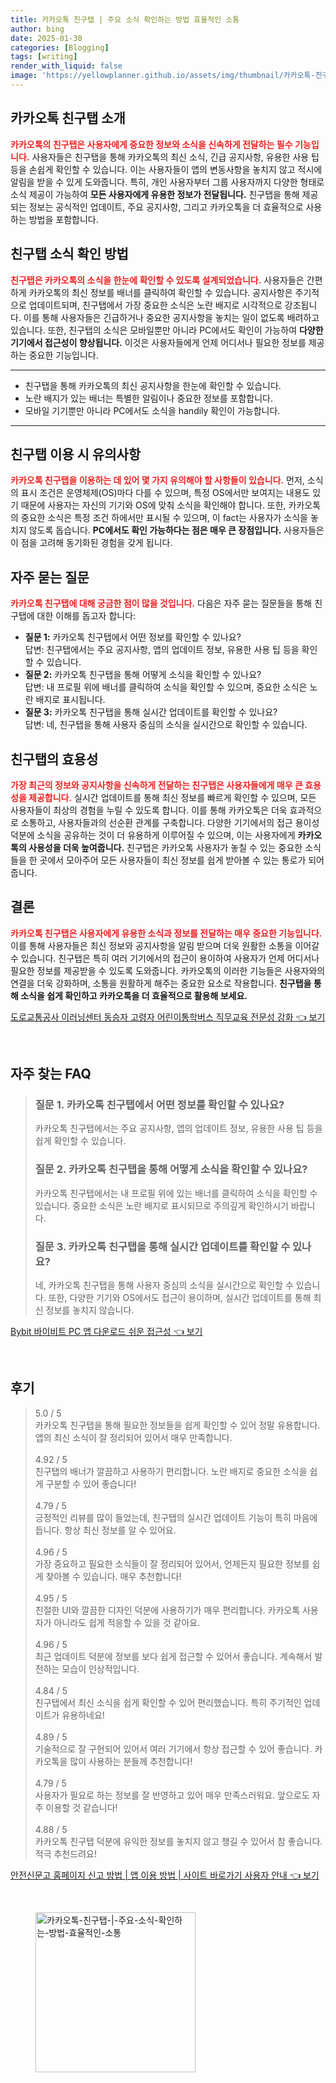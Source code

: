 ```yaml
---
title: 카카오톡 친구탭 | 주요 소식 확인하는 방법 효율적인 소통
author: bing
date: 2025-01-30
categories: [Blogging]
tags: [writing]
render_with_liquid: false
image: 'https://yellowplanner.github.io/assets/img/thumbnail/카카오톡-친구탭-|-주요-소식-확인하는-방법-효율적인-소통.webp'
---
```



<h2 id='카카오톡 친구탭 소개'>카카오톡 친구탭 소개</h2>

<p><b><span style="color: #ee2323;">카카오톡의 친구탭은 사용자에게 중요한 정보와 소식을 신속하게 전달하는 필수 기능입니다.</span></b> 사용자들은 친구탭을 통해 카카오톡의 최신 소식, 긴급 공지사항, 유용한 사용 팁 등을 손쉽게 확인할 수 있습니다. 이는 사용자들이 앱의 변동사항을 놓치지 않고 적시에 알림을 받을 수 있게 도와줍니다. 특히, 개인 사용자부터 그룹 사용자까지 다양한 형태로 소식 제공이 가능하여 <b>모든 사용자에게 유용한 정보가 전달됩니다.</b> 친구탭을 통해 제공되는 정보는 공식적인 업데이트, 주요 공지사항, 그리고 카카오톡을 더 효율적으로 사용하는 방법을 포함합니다.</p>

<h2 id='친구탭 소식 확인 방법'>친구탭 소식 확인 방법</h2>

<p><b><span style="color: #ee2323;">친구탭은 카카오톡의 소식을 한눈에 확인할 수 있도록 설계되었습니다.</span></b> 사용자들은 간편하게 카카오톡의 최신 정보를 배너를 클릭하여 확인할 수 있습니다. 공지사항은 주기적으로 업데이트되며, 친구탭에서 가장 중요한 소식은 노란 배지로 시각적으로 강조됩니다. 이를 통해 사용자들은 긴급하거나 중요한 공지사항을 놓치는 일이 없도록 배려하고 있습니다. 또한, 친구탭의 소식은 모바일뿐만 아니라 PC에서도 확인이 가능하여 <b>다양한 기기에서 접근성이 향상됩니다.</b> 이것은 사용자들에게 언제 어디서나 필요한 정보를 제공하는 중요한 기능입니다.</p>

<hr />

<ul>
    <li>친구탭을 통해 카카오톡의 최신 공지사항을 한눈에 확인할 수 있습니다.</li>
    <li>노란 배지가 있는 배너는 특별한 알림이나 중요한 정보를 포함합니다.</li>
    <li>모바일 기기뿐만 아니라 PC에서도 소식을 handily 확인이 가능합니다.</li>
</ul>

<hr />

<h2 id='친구탭 이용 시 유의사항'>친구탭 이용 시 유의사항</h2>

<p><b><span style="color: #ee2323;">카카오톡 친구탭을 이용하는 데 있어 몇 가지 유의해야 할 사항들이 있습니다.</span></b> 먼저, 소식의 표시 조건은 운영체제(OS)마다 다를 수 있으며, 특정 OS에서만 보여지는 내용도 있기 때문에 사용자는 자신의 기기와 OS에 맞춰 소식을 확인해야 합니다. 또한, 카카오톡의 중요한 소식은 특정 조건 하에서만 표시될 수 있으며, 이 fact는 사용자가 소식을 놓치지 않도록 돕습니다. <b>PC에서도 확인 가능하다는 점은 매우 큰 장점입니다.</b> 사용자들은 이 점을 고려해 동기화된 경험을 갖게 됩니다.</p>

<h2 id='자주 묻는 질문'>자주 묻는 질문</h2>

<p><b><span style="color: #ee2323;">카카오톡 친구탭에 대해 궁금한 점이 많을 것입니다.</span></b> 다음은 자주 묻는 질문들을 통해 친구탭에 대한 이해를 돕고자 합니다:</p>

<ul>
    <li><b>질문 1:</b> 카카오톡 친구탭에서 어떤 정보를 확인할 수 있나요?<br>답변: 친구탭에서는 주요 공지사항, 앱의 업데이트 정보, 유용한 사용 팁 등을 확인할 수 있습니다.</li>
    <li><b>질문 2:</b> 카카오톡 친구탭을 통해 어떻게 소식을 확인할 수 있나요?<br>답변: 내 프로필 위에 배너를 클릭하여 소식을 확인할 수 있으며, 중요한 소식은 노란 배지로 표시됩니다.</li>
    <li><b>질문 3:</b> 카카오톡 친구탭을 통해 실시간 업데이트를 확인할 수 있나요?<br>답변: 네, 친구탭을 통해 사용자 중심의 소식을 실시간으로 확인할 수 있습니다.</li>
</ul>

<h2 id='친구탭의 효용성'>친구탭의 효용성</h2>

<p><b><span style="color: #ee2323;">가장 최근의 정보와 공지사항을 신속하게 전달하는 친구탭은 사용자들에게 매우 큰 효용성을 제공합니다.</span></b> 실시간 업데이트를 통해 최신 정보를 빠르게 확인할 수 있으며, 모든 사용자들이 최상의 경험을 누릴 수 있도록 합니다. 이를 통해 카카오톡은 더욱 효과적으로 소통하고, 사용자들과의 선순환 관계를 구축합니다. 다양한 기기에서의 접근 용이성 덕분에 소식을 공유하는 것이 더 유용하게 이루어질 수 있으며, 이는 사용자에게 <b>카카오톡의 사용성을 더욱 높여줍니다.</b> 친구탭은 카카오톡 사용자가 놓칠 수 있는 중요한 소식들을 한 곳에서 모아주어 모든 사용자들이 최신 정보를 쉽게 받아볼 수 있는 통로가 되어 줍니다.</p>

<h2 id='결론'>결론</h2>

<p><b><span style="color: #ee2323;">카카오톡 친구탭은 사용자에게 유용한 소식과 정보를 전달하는 매우 중요한 기능입니다.</span></b> 이를 통해 사용자들은 최신 정보와 공지사항을 알림 받으며 더욱 원활한 소통을 이어갈 수 있습니다. 친구탭은 특히 여러 기기에서의 접근이 용이하여 사용자가 언제 어디서나 필요한 정보를 제공받을 수 있도록 도와줍니다. 카카오톡의 이러한 기능들은 사용자와의 연결을 더욱 강화하며, 소통을 원활하게 해주는 중요한 요소로 작용합니다. <b>친구탭을 통해 소식을 쉽게 확인하고 카카오톡을 더 효율적으로 활용해 보세요.</b></p>


<p><a class="click-button" title="도로교통공사 이러닝센터 동승자 고령자 어린이통학버스 직무교육 전문성 강화" href="https://yellowplanner.github.io/posts/%EB%8F%84%EB%A1%9C%EA%B5%90%ED%86%B5%EA%B3%B5%EC%82%AC-%EC%9D%B4%EB%9F%AC%EB%8B%9D%EC%84%BC%ED%84%B0-%EB%8F%99%EC%8A%B9%EC%9E%90-%EA%B3%A0%EB%A0%B9%EC%9E%90-%EC%96%B4%EB%A6%B0%EC%9D%B4%ED%86%B5%ED%95%99%EB%B2%84%EC%8A%A4-%EC%A7%81%EB%AC%B4%EA%B5%90%EC%9C%A1-%EC%A0%84%EB%AC%B8%EC%84%B1-%EA%B0%95%ED%99%94/" rel="dofollow">도로교통공사 이러닝센터 동승자 고령자 어린이통학버스 직무교육 전문성 강화 👈 보기</a></p><br>
<h2 id='자주_찾는_FAQ'>자주 찾는 FAQ</h2>
<div itemscope="" itemtype="https://schema.org/FAQPage"> 
    <blockquote> 
        <div itemscope="" itemprop="mainEntity" itemtype="https://schema.org/Question"> 
            <h3 itemprop="name">질문 1. 카카오톡 친구탭에서 어떤 정보를 확인할 수 있나요?</h3> 
            <div itemscope="" itemprop="acceptedAnswer" itemtype="https://schema.org/Answer"> 
                <span itemprop="text"> 
                    <p>카카오톡 친구탭에서는 주요 공지사항, 앱의 업데이트 정보, 유용한 사용 팁 등을 쉽게 확인할 수 있습니다.</p> 
                </span> 
            </div> 
        </div> 
        <div itemscope="" itemprop="mainEntity" itemtype="https://schema.org/Question"> 
            <h3 itemprop="name">질문 2. 카카오톡 친구탭을 통해 어떻게 소식을 확인할 수 있나요?</h3> 
            <div itemscope="" itemprop="acceptedAnswer" itemtype="https://schema.org/Answer"> 
                <span itemprop="text"> 
                    <p>카카오톡 친구탭에서는 내 프로필 위에 있는 배너를 클릭하여 소식을 확인할 수 있습니다. 중요한 소식은 노란 배지로 표시되므로 주의깊게 확인하시기 바랍니다.</p> 
                </span> 
            </div> 
        </div> 
        <div itemscope="" itemprop="mainEntity" itemtype="https://schema.org/Question"> 
            <h3 itemprop="name">질문 3. 카카오톡 친구탭을 통해 실시간 업데이트를 확인할 수 있나요?</h3> 
            <div itemscope="" itemprop="acceptedAnswer" itemtype="https://schema.org/Answer"> 
                <span itemprop="text"> 
                    <p>네, 카카오톡 친구탭을 통해 사용자 중심의 소식을 실시간으로 확인할 수 있습니다. 또한, 다양한 기기와 OS에서도 접근이 용이하며, 실시간 업데이트를 통해 최신 정보를 놓치지 않습니다.</p> 
                </span> 
            </div> 
        </div> 
    </blockquote> 
</div>
<p><a class="click-button" title="Bybit 바이비트 PC 앱 다운로드 쉬운 접근성" href="https://yellowplanner.github.io/posts/Bybit-%EB%B0%94%EC%9D%B4%EB%B9%84%ED%8A%B8-PC-%EC%95%B1-%EB%8B%A4%EC%9A%B4%EB%A1%9C%EB%93%9C-%EC%89%AC%EC%9A%B4-%EC%A0%91%EA%B7%BC%EC%84%B1/" rel="dofollow">Bybit 바이비트 PC 앱 다운로드 쉬운 접근성 👈 보기</a></p><br>
<h2 id='후기'>후기</h2>
<div itemscope itemtype="https://schema.org/Product">
  <blockquote>
  <div itemprop="review" itemscope itemtype="https://schema.org/Review">
      <div itemprop="reviewRating" itemscope itemtype="https://schema.org/Rating"> <span itemprop="ratingValue">5.0</span> / <span itemprop="bestRating">5</span> </div>
      <span itemprop="reviewBody">카카오톡 친구탭을 통해 필요한 정보들을 쉽게 확인할 수 있어 정말 유용합니다. 앱의 최신 소식이 잘 정리되어 있어서 매우 만족합니다.</span>
  </div>
  <br>
  <div itemprop="review" itemscope itemtype="https://schema.org/Review">
      <div itemprop="reviewRating" itemscope itemtype="https://schema.org/Rating"> <span itemprop="ratingValue">4.92</span> / <span itemprop="bestRating">5</span> </div>
      <span itemprop="reviewBody">친구탭의 배너가 깔끔하고 사용하기 편리합니다. 노란 배지로 중요한 소식을 쉽게 구분할 수 있어 좋습니다!</span>
  </div>
  <br>
  <div itemprop="review" itemscope itemtype="https://schema.org/Review">
      <div itemprop="reviewRating" itemscope itemtype="https://schema.org/Rating"> <span itemprop="ratingValue">4.79</span> / <span itemprop="bestRating">5</span> </div>
      <span itemprop="reviewBody">긍정적인 리뷰를 많이 들었는데, 친구탭의 실시간 업데이트 기능이 특히 마음에 듭니다. 항상 최신 정보를 알 수 있어요.</span>
  </div>
  <br>
  <div itemprop="review" itemscope itemtype="https://schema.org/Review">
      <div itemprop="reviewRating" itemscope itemtype="https://schema.org/Rating"> <span itemprop="ratingValue">4.96</span> / <span itemprop="bestRating">5</span> </div>
      <span itemprop="reviewBody">가장 중요하고 필요한 소식들이 잘 정리되어 있어서, 언제든지 필요한 정보를 쉽게 찾아볼 수 있습니다. 매우 추천합니다!</span>
  </div>
  <br>
  <div itemprop="review" itemscope itemtype="https://schema.org/Review">
      <div itemprop="reviewRating" itemscope itemtype="https://schema.org/Rating"> <span itemprop="ratingValue">4.95</span> / <span itemprop="bestRating">5</span> </div>
      <span itemprop="reviewBody">친절한 UI와 깔끔한 디자인 덕분에 사용하기가 매우 편리합니다. 카카오톡 사용자가 아니라도 쉽게 적응할 수 있을 것 같아요.</span>
  </div>
  <br>
  <div itemprop="review" itemscope itemtype="https://schema.org/Review">
      <div itemprop="reviewRating" itemscope itemtype="https://schema.org/Rating"> <span itemprop="ratingValue">4.96</span> / <span itemprop="bestRating">5</span> </div>
      <span itemprop="reviewBody">최근 업데이트 덕분에 정보를 보다 쉽게 접근할 수 있어서 좋습니다. 계속해서 발전하는 모습이 인상적입니다.</span>
  </div>
  <br>
  <div itemprop="review" itemscope itemtype="https://schema.org/Review">
      <div itemprop="reviewRating" itemscope itemtype="https://schema.org/Rating"> <span itemprop="ratingValue">4.84</span> / <span itemprop="bestRating">5</span> </div>
      <span itemprop="reviewBody">친구탭에서 최신 소식을 쉽게 확인할 수 있어 편리했습니다. 특히 주기적인 업데이트가 유용하네요!</span>
  </div>
  <br>
  <div itemprop="review" itemscope itemtype="https://schema.org/Review">
      <div itemprop="reviewRating" itemscope itemtype="https://schema.org/Rating"> <span itemprop="ratingValue">4.89</span> / <span itemprop="bestRating">5</span> </div>
      <span itemprop="reviewBody">기술적으로 잘 구현되어 있어서 여러 기기에서 항상 접근할 수 있어 좋습니다. 카카오톡을 많이 사용하는 분들께 추천합니다!</span>
  </div>
  <br>
  <div itemprop="review" itemscope itemtype="https://schema.org/Review">
      <div itemprop="reviewRating" itemscope itemtype="https://schema.org/Rating"> <span itemprop="ratingValue">4.79</span> / <span itemprop="bestRating">5</span> </div>
      <span itemprop="reviewBody">사용자가 필요로 하는 정보를 잘 반영하고 있어 매우 만족스러워요. 앞으로도 자주 이용할 것 같습니다!</span>
  </div>
  <br>
  <div itemprop="review" itemscope itemtype="https://schema.org/Review">
      <div itemprop="reviewRating" itemscope itemtype="https://schema.org/Rating"> <span itemprop="ratingValue">4.88</span> / <span itemprop="bestRating">5</span> </div>
      <span itemprop="reviewBody">카카오톡 친구탭 덕분에 유익한 정보를 놓치지 않고 챙길 수 있어서 참 좋습니다. 적극 추천드려요!</span>
  </div>
  </blockquote>
</div>
<p><a class="click-button" title="안전신문고 홈페이지 신고 방법 | 앱 이용 방법 | 사이트 바로가기 사용자 안내" href="https://yellowplanner.github.io/posts/%EC%95%88%EC%A0%84%EC%8B%A0%EB%AC%B8%EA%B3%A0-%ED%99%88%ED%8E%98%EC%9D%B4%EC%A7%80-%EC%8B%A0%EA%B3%A0-%EB%B0%A9%EB%B2%95-%EC%95%B1-%EC%9D%B4%EC%9A%A9-%EB%B0%A9%EB%B2%95-%EC%82%AC%EC%9D%B4%ED%8A%B8-%EB%B0%94%EB%A1%9C%EA%B0%80%EA%B8%B0-%EC%82%AC%EC%9A%A9%EC%9E%90-%EC%95%88%EB%82%B4/" rel="dofollow">안전신문고 홈페이지 신고 방법 | 앱 이용 방법 | 사이트 바로가기 사용자 안내 👈 보기</a></p><br>
<figure class="image"><img src="https://yellowplanner.github.io/assets/img/thumbnail/카카오톡-친구탭-|-주요-소식-확인하는-방법-효율적인-소통.webp" alt="카카오톡-친구탭-|-주요-소식-확인하는-방법-효율적인-소통" width="256" height="256"></figure>
